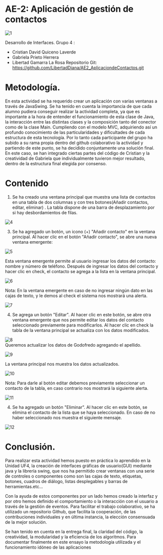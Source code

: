 
# AE-2: Aplicación de gestión de contactos

![1](https://github.com/LibertadDiana/AE2_AplicaciondeContactos/assets/124418682/09b45f49-4d74-4e00-bdd9-511f16354755)

Desarrollo de Interfaces.
Grupo 4 :
+ Cristian David Quiceno Laverde
+ Gabriela Prieto Herrera
+ Libertad Gamarra La Rosa
Repositorio Git:
https://github.com/LibertadDiana/AE2_AplicaciondeContactos.git

# Metodología.
En esta actividad se ha requerido crear un aplicación con varias ventanas a través de JavaSwing. Se
ha tenido en cuenta la importancia de que cada alumno pudiera conseguir realizar la actividad
completa, ya que es importante a la hora de entender el funcionamiento de esta clase de Java, la
interacción entre las distintas clases y la composición tanto del conector como de la clase Main.
Cumpliendo con el modelo MVC, adquiriendo así un profundo conocimiento de las particularidades y
dificultades de cada estructura de esta tecnología.
Por lo tanto cada participante del grupo ha subido a su rama propia dentro del github colaborativo la
actividad y partiendo de este punto, se ha decidido conjuntamente una solución final. En este caso, se
han integrado ciertas partes del código de Cristian y la creatividad de Gabriela que individualmente
tuvieron mejor resultado, dentro de la estructura final elegida por consenso.

# Contenido
1. Se ha creado una ventana principal que muestra una lista de contactos en una tabla de dos columnas y con tres botones(Añadir contactos, editar, eliminar) . 
La tabla dispone de una barra de desplazamiento por si hay desbordamientos de filas.

![4](https://github.com/LibertadDiana/AE2_AplicaciondeContactos/assets/124418682/a78d2153-4b4d-4e5c-a957-600c99dbb5a8)

3. Se ha agregado un botón, un icono (+) "Añadir contacto" en la ventana principal. Al hacer clic en el botón "Añadir contacto", se abre una nueva ventana emergente:

![5](https://github.com/LibertadDiana/AE2_AplicaciondeContactos/assets/124418682/a5d32a9c-433f-4b0d-a6a0-03f6ebd6cff9)

Esta ventana emergente permite al usuario ingresar los datos del contacto: nombre y número de teléfono. Después de ingresar los datos del contacto y hacer clic en check, el contacto se agrega a la lista en la ventana principal.

![6](https://github.com/LibertadDiana/AE2_AplicaciondeContactos/assets/124418682/0ac01ed6-bde5-49b3-b612-0e7a0055da0a)

Nota: En la ventana emergente en caso de no ingresar ningún dato en las cajas de texto, y le
demos al check el sistema nos mostrará una alerta.

![7](https://github.com/LibertadDiana/AE2_AplicaciondeContactos/assets/124418682/f888e28c-11ad-46b1-9c47-99408c148cec)

4. Se agrega un botón "Editar". Al hacer clic en este botón, se abre otra ventana emergente que nos permite editar los datos del contacto seleccionado previamente para modificarlos. Al hacer clic en check la tabla
   de la ventana principal se actualiza con los datos modificados.
   
 ![8](https://github.com/LibertadDiana/AE2_AplicaciondeContactos/assets/124418682/417a7a0b-b435-4dc0-8994-b3ec89b27963)  
 Queremos actualizar los datos de Godofredo agregando el apellido.

![9](https://github.com/LibertadDiana/AE2_AplicaciondeContactos/assets/124418682/9e1748f8-f648-42b4-80ea-b2e53bc7767b)

La ventana principal nos muestra los datos actualizados.

![10](https://github.com/LibertadDiana/AE2_AplicaciondeContactos/assets/124418682/606a0b96-1a29-43e4-bbc7-d9b8e6f609f8)

Nota: Para darle al botón editar debemos previamente seleccionar un contacto de la tabla, en
caso contrario nos mostrará la siguiente alerta.

![11](https://github.com/LibertadDiana/AE2_AplicaciondeContactos/assets/124418682/988d4735-67fc-426c-815c-170ec10e1cc8)

4. Se ha agregado un botón "Eliminar". Al hacer clic en este botón, se elimina el contacto de la
lista que se haya seleccionado. En caso de no haber seleccionado nos muestra el siguiente
mensaje.

![12](https://github.com/LibertadDiana/AE2_AplicaciondeContactos/assets/124418682/429821d4-54a1-4762-962f-ddf3c3060166)

# Conclusión.
Para realizar esta actividad hemos puesto en práctica lo aprendido en la Unidad UF4, la creación de interfaces gráficas de usuario(GUI) mediante java y la librería swing, que nos ha permitido crear ventanas 
con una serie de controles o componentes como son las cajas de texto, etiquetas, botones, cuadros de diálogo, listas desplegables y barras de herramientas.etc… 

Con la ayuda de estos componentes por un lado hemos creado la interfaz y por otro hemos definido el comportamiento o la
interacción con el usuario a través de la gestión de eventos.
Para facilitar el trabajo colaborativo, se ha utilizado un repositorio Github, que facilita la cooperación, de las contribuciones individuales y en última instancia, la elección consensuada de la mejor solución.

Se han tenido en cuenta en la entrega final, la claridad del código, la creatividad, la modularidad y la eficiencia de los algoritmos. Para documentar finalmente en este ensayo la metodología utilizada y el funcionamiento idóneo
de las aplicaciones
